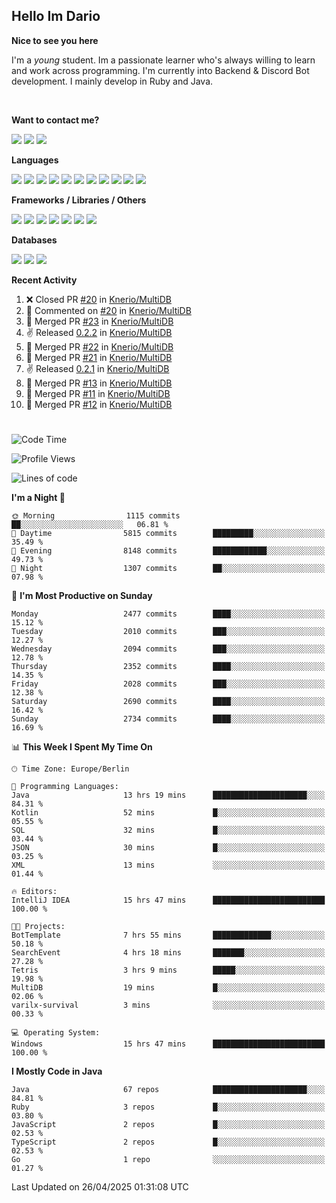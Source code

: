 <h2>Hello Im Dario</h2>

**Nice to see you here**

I'm a *young* student. Im a passionate learner who's always willing to learn and work across
programming. I'm currently into Backend & Discord Bot development. I mainly develop in Ruby and Java.

<br/>

**Want to contact me?**

<a href="https://github.com/knerio"><img src="https://img.shields.io/badge/-Github-blue?style=for-the-badge&logo=github&logoColor=white"/></a> <a href="https://discord.com/users/639416958923702292"><img src="https://img.shields.io/badge/-knerio-blue?style=for-the-badge&logo=discord&logoColor=white"/></a> <a href="https://twitch.tv/dopalos_"><img src="https://img.shields.io/badge/-twitch-blue?style=for-the-badge&logo=twitch&logoColor=white"/></a>

**Languages**

<img src="https://img.shields.io/badge/-Java-blue?style=for-the-badge&logo=java&logoColor=white"/> <img src="https://img.shields.io/badge/-Ruby-blue?style=for-the-badge&logo=Ruby&logoColor=white"/> <img src="https://img.shields.io/badge/-Git-blue?style=for-the-badge&logo=Git&logoColor=white"/> <img src="https://img.shields.io/badge/-HTML-blue?style=for-the-badge&logo=html5&logoColor=white"/> <img src="https://img.shields.io/badge/-CSS-blue?style=for-the-badge&logo=CSS3&logoColor=white"/> <img src="https://img.shields.io/badge/-Javascript-blue?style=for-the-badge&logo=javascript&logoColor=white"/> <img src="https://img.shields.io/badge/-Typescript-blue?style=for-the-badge&logo=TypeScript&logoColor=white"/> <img src="https://img.shields.io/badge/-Kotlin-blue?style=for-the-badge&logo=kotlin&logoColor=white"/> <img src="https://img.shields.io/badge/-SQL-blue?style=for-the-badge&logo=MYSQL&logoColor=white"/> <img src="https://img.shields.io/badge/-Markdown-blue?style=for-the-badge&logo=Markdown&logoColor=white"/> <img src="https://img.shields.io/badge/-JSON-blue?style=for-the-badge&logo=JSON&logoColor=white"/>
<br/>

 **Frameworks / Libraries / Others**

<img src="https://img.shields.io/badge/-Ruby_On_Rails-blue?style=for-the-badge&logo=ruby-on-rails&logoColor=white"/> <img src="https://img.shields.io/badge/-JDA-blue?style=for-the-badge&logo=JDA&logoColor=white"/> <img src="https://img.shields.io/badge/-Bootstrap-blue?style=for-the-badge&logo=Bootstrap&logoColor=white"/> <img src="https://img.shields.io/badge/-Node.JS-blue?style=for-the-badge&logo=node.js&logoColor=white"/> <img src="https://img.shields.io/badge/-React-blue?style=for-the-badge&logo=React&logoColor=white"/> <img src="https://img.shields.io/badge/-Express-blue?style=for-the-badge&logo=Express&logoColor=white"/> <img src="https://img.shields.io/badge/-Next.Js-blue?style=for-the-badge&logo=Next.Js&logoColor=white"/>

**Databases**

<img src="https://img.shields.io/badge/-MongoDB-blue?style=for-the-badge&logo=mongodb&logoColor=white"/> <img src="https://img.shields.io/badge/-MariaDB-blue?style=for-the-badge&logo=MariaDB&logoColor=white"/>
<img src="https://img.shields.io/badge/-PostgreSQL-blue?style=for-the-badge&logo=PostgreSQl&logoColor=white"/>

**Recent Activity**

<!--RECENT_ACTIVITY:start-->
1. ❌ Closed PR [#20](https://github.com/Knerio/MultiDB/pull/20) in [Knerio/MultiDB](https://github.com/Knerio/MultiDB)<br>
2. 💬 Commented on [#20](https://github.com/Knerio/MultiDB/pull/20#issuecomment-2816834712) in [Knerio/MultiDB](https://github.com/Knerio/MultiDB)<br>
3. 🎉 Merged PR [#23](https://github.com/Knerio/MultiDB/pull/23) in [Knerio/MultiDB](https://github.com/Knerio/MultiDB)<br>
4. ✌️ Released [0.2.2](https://github.com/Knerio/MultiDB/releases/tag/0.2.2) in [Knerio/MultiDB](https://github.com/Knerio/MultiDB)<br>
5. 🎉 Merged PR [#22](https://github.com/Knerio/MultiDB/pull/22) in [Knerio/MultiDB](https://github.com/Knerio/MultiDB)<br>
6. 🎉 Merged PR [#21](https://github.com/Knerio/MultiDB/pull/21) in [Knerio/MultiDB](https://github.com/Knerio/MultiDB)<br>
7. ✌️ Released [0.2.1](https://github.com/Knerio/MultiDB/releases/tag/0.2.1) in [Knerio/MultiDB](https://github.com/Knerio/MultiDB)<br>
8. 🎉 Merged PR [#13](https://github.com/Knerio/MultiDB/pull/13) in [Knerio/MultiDB](https://github.com/Knerio/MultiDB)<br>
9. 🎉 Merged PR [#11](https://github.com/Knerio/MultiDB/pull/11) in [Knerio/MultiDB](https://github.com/Knerio/MultiDB)<br>
10. 🎉 Merged PR [#12](https://github.com/Knerio/MultiDB/pull/12) in [Knerio/MultiDB](https://github.com/Knerio/MultiDB)<br>
<!--RECENT_ACTIVITY:end-->
 
#

<!--START_SECTION:waka-->
![Code Time](http://img.shields.io/badge/Code%20Time-1%2C084%20hrs%2059%20mins-blue)

![Profile Views](http://img.shields.io/badge/Profile%20Views-11-blue)

![Lines of code](https://img.shields.io/badge/From%20Hello%20World%20I%27ve%20Written-1.2%20million%20lines%20of%20code-blue)

**I'm a Night 🦉** 

```text
🌞 Morning                1115 commits        ██░░░░░░░░░░░░░░░░░░░░░░░   06.81 % 
🌆 Daytime                5815 commits        █████████░░░░░░░░░░░░░░░░   35.49 % 
🌃 Evening                8148 commits        ████████████░░░░░░░░░░░░░   49.73 % 
🌙 Night                  1307 commits        ██░░░░░░░░░░░░░░░░░░░░░░░   07.98 % 
```
📅 **I'm Most Productive on Sunday** 

```text
Monday                   2477 commits        ████░░░░░░░░░░░░░░░░░░░░░   15.12 % 
Tuesday                  2010 commits        ███░░░░░░░░░░░░░░░░░░░░░░   12.27 % 
Wednesday                2094 commits        ███░░░░░░░░░░░░░░░░░░░░░░   12.78 % 
Thursday                 2352 commits        ████░░░░░░░░░░░░░░░░░░░░░   14.35 % 
Friday                   2028 commits        ███░░░░░░░░░░░░░░░░░░░░░░   12.38 % 
Saturday                 2690 commits        ████░░░░░░░░░░░░░░░░░░░░░   16.42 % 
Sunday                   2734 commits        ████░░░░░░░░░░░░░░░░░░░░░   16.69 % 
```


📊 **This Week I Spent My Time On** 

```text
🕑︎ Time Zone: Europe/Berlin

💬 Programming Languages: 
Java                     13 hrs 19 mins      █████████████████████░░░░   84.31 % 
Kotlin                   52 mins             █░░░░░░░░░░░░░░░░░░░░░░░░   05.55 % 
SQL                      32 mins             █░░░░░░░░░░░░░░░░░░░░░░░░   03.44 % 
JSON                     30 mins             █░░░░░░░░░░░░░░░░░░░░░░░░   03.25 % 
XML                      13 mins             ░░░░░░░░░░░░░░░░░░░░░░░░░   01.44 % 

🔥 Editors: 
IntelliJ IDEA            15 hrs 47 mins      █████████████████████████   100.00 % 

🐱‍💻 Projects: 
BotTemplate              7 hrs 55 mins       █████████████░░░░░░░░░░░░   50.18 % 
SearchEvent              4 hrs 18 mins       ███████░░░░░░░░░░░░░░░░░░   27.28 % 
Tetris                   3 hrs 9 mins        █████░░░░░░░░░░░░░░░░░░░░   19.98 % 
MultiDB                  19 mins             █░░░░░░░░░░░░░░░░░░░░░░░░   02.06 % 
varilx-survival          3 mins              ░░░░░░░░░░░░░░░░░░░░░░░░░   00.33 % 

💻 Operating System: 
Windows                  15 hrs 47 mins      █████████████████████████   100.00 % 
```

**I Mostly Code in Java** 

```text
Java                     67 repos            █████████████████████░░░░   84.81 % 
Ruby                     3 repos             █░░░░░░░░░░░░░░░░░░░░░░░░   03.80 % 
JavaScript               2 repos             █░░░░░░░░░░░░░░░░░░░░░░░░   02.53 % 
TypeScript               2 repos             █░░░░░░░░░░░░░░░░░░░░░░░░   02.53 % 
Go                       1 repo              ░░░░░░░░░░░░░░░░░░░░░░░░░   01.27 % 
```




 Last Updated on 26/04/2025 01:31:08 UTC
<!--END_SECTION:waka-->

